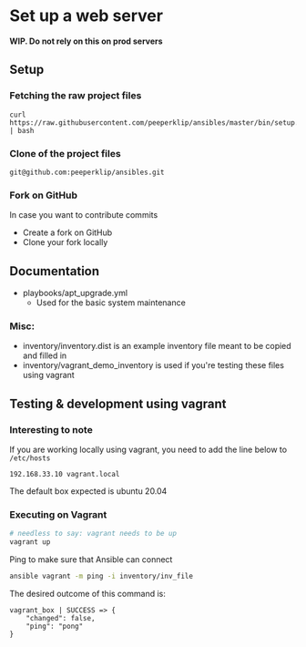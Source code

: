 # Set up a web server
<b>WIP. Do not rely on this on prod servers </b>

## Setup
### Fetching the raw project files
```shell
curl https://raw.githubusercontent.com/peeperklip/ansibles/master/bin/setup.sh | bash
```

### Clone of the project files
```shell
git@github.com:peeperklip/ansibles.git
```
### Fork on GitHub
In case you want to contribute commits
* Create a fork on GitHub
* Clone your fork locally

## Documentation
* playbooks/apt_upgrade.yml
    * Used for the basic system maintenance




### Misc:
* inventory/inventory.dist is an example inventory file meant to be copied and filled in
* inventory/vagrant_demo_inventory is used if you're testing these files using vagrant



## Testing & development using vagrant
### Interesting to note
If you are working locally using vagrant, you need to add the line below to `/etc/hosts`
```
192.168.33.10 vagrant.local
```
The default box expected is ubuntu 20.04

### Executing on Vagrant
```bash
# needless to say: vagrant needs to be up
vagrant up
```
Ping to make sure that Ansible can connect
```bash
ansible vagrant -m ping -i inventory/inv_file
```
The desired outcome of this command is:
```
vagrant_box | SUCCESS => {
    "changed": false,
    "ping": "pong"
}
```
